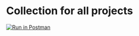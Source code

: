 # Collection for all projects

[![Run in Postman](https://run.pstmn.io/button.svg)](https://app.getpostman.com/run-collection/10713784-3e485083-5d64-45b9-95eb-42cbe1f65ba4?action=collection%2Ffork&collection-url=entityId%3D10713784-3e485083-5d64-45b9-95eb-42cbe1f65ba4%26entityType%3Dcollection%26workspaceId%3D59ebe5c2-c813-4bb8-bb53-e718cfd6eb5c)